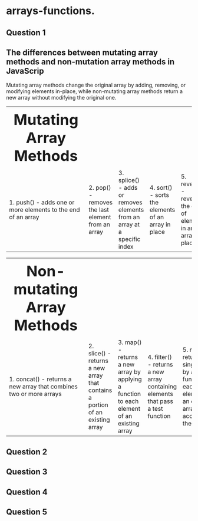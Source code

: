 # arrays-functions.
<h2>Question 1 </h2>  <h2>The differences between mutating array methods and non-mutation array methods in JavaScrip</h2>
Mutating array methods change the original array by adding, removing, or modifying elements in-place, while non-mutating array methods return a new array without modifying the original one. <br>

<Table>
    <tr style="font-size: 40px ;border-spacing">
      <th>Mutating Array Methods </th>
    </tr>
    <tr>
      <td>1.  push() - adds one or more elements to the end of an array</td>
      <td>2.  pop() - removes the last element from an array</td>
      <td>3.  splice() - adds or removes elements from an array at a specific index</td>
      <td>4.  sort() - sorts the elements of an array in place</td>
      <td>5.  reverse() - reverses the order of elements in an array in place</td>
    </tr>
  </Table>

  <Table>
    <tr style="font-size: 40px ;border-spacing">
      <th>Non-mutating Array Methods</th>
    </tr>
    <tr>
      <td>1.  concat() - returns a new array that combines two or more arrays</td>
      <td>2.  slice() - returns a new array that contains a portion of an existing array</td>
      <td>3.  map() - returns a new array by applying a function to each element of an existing array</td>
      <td>4.   filter() - returns a new array containing elements that pass a test function</td>
      <td>5.   reduce() - returns a single value by applying a function to each element of an existing array and accumulating the results.</td>
    </tr>
  </Table>

<h2>Question 2  </h2>
<h2>Question 3  </h2>
<h2>Question 4  </h2>
<h2>Question 5  </h2>